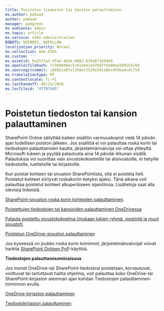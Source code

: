 ```yaml
---
title: Poistetun tiedoston tai kansion palauttaminen
ms.author: pebaum
author: pebaum
manager: pamgreen
ms.audience: Admin
ms.topic: article
ms.service: o365-administration
ROBOTS: NOINDEX, NOFOLLOW
localization_priority: Normal
ms.collection: Adm_O365
ms.custom: ''
ms.assetid: ba1573a5-9f44-482b-8082-6f648f169449
ms.openlocfilehash: fc560686ec5c6a3d42a97687fda80ae5001b5c60
ms.sourcegitcommit: c6692ce0fa1358ec3529e59ca0ecdfdea4cdc759
ms.translationtype: MT
ms.contentlocale: fi-FI
ms.lasthandoff: 09/15/2020
ms.locfileid: "47797545"
---
```

# <a name="restore-a-deleted-file-or-folder"></a>Poistetun tiedoston tai kansion palauttaminen

SharePoint Online säilyttää kaiken sisällön varmuuskopiot vielä 14 päivän ajan todellisen poiston jälkeen. Jos sisältöä ei voi palauttaa roska korin tai tiedostojen palauttamisen kautta, järjestelmänvalvoja voi ottaa yhteyttä Microsoft-tukeen ja pyytää palautusta aina 14 päivää-ikkunan sisällä. Palautuksia voi suorittaa vain sivustokokoelmille tai alisivustoille, ei tietyille tiedostoille, luetteloille tai kirjastoille.

Kun poistat kohteen tai sivuston SharePointista, sitä ei poisteta heti. Poistetut kohteet siirtyvät roskakoriin tietyksi ajaksi. Tänä aikana voit palauttaa poistetut kohteet alkuperäiseen sijaintiinsa. Lisätietoja saat alla olevista linkeistä.

[SharePoint-sivuston roska korin kohteiden palauttaminen](https://support.office.com/article/restore-deleted-items-from-the-site-collection-recycle-bin-5fa924ee-16d7-487b-9a0a-021b9062d14b).

[Poistettujen tiedostojen tai kansioiden palauttaminen OneDrivessa](https://support.office.com/article/Restore-deleted-files-or-folders-in-OneDrive-949ada80-0026-4db3-a953-c99083e6a84f)

[Palauta poistettu sivustokokoelma (mukaan lukien ryhmä, viestintä ja muut sivustot)](https://docs.microsoft.com/sharepoint/restore-deleted-site-collection)

[Poistetun OneDrive-sivuston palauttaminen](https://docs.microsoft.com/onedrive/restore-deleted-onedrive)

Jos kyseessä on joukko roska korin toiminnot, järjestelmänvalvojat voivat harkita [SharePoint Onlinen PnP](https://docs.microsoft.com/powershell/sharepoint/sharepoint-pnp/sharepoint-pnp-cmdlets?view=sharepoint-ps)-käyttöä.

**Tiedostojen palauttamisominaisuus**

Jos monet OneDrive-tai SharePoint-tiedostosi poistetaan, korvautuvat, vioittuvat tai tartuttavat haitta ohjelmia, voit palauttaa koko OneDrive-tai SharePoint-kirjaston aiemman ajan kohdan Tiedostojen palauttaminen-toiminnon avulla.

[OneDrive-kirjaston palauttaminen](https://support.office.com/article/restore-your-onedrive-fa231298-759d-41cf-bcd0-25ac53eb8a15)

[Tiedostokirjaston palauttaminen](https://support.office.com/article/restore-a-document-library-317791c3-8bd0-4dfd-8254-3ca90883d39a)

